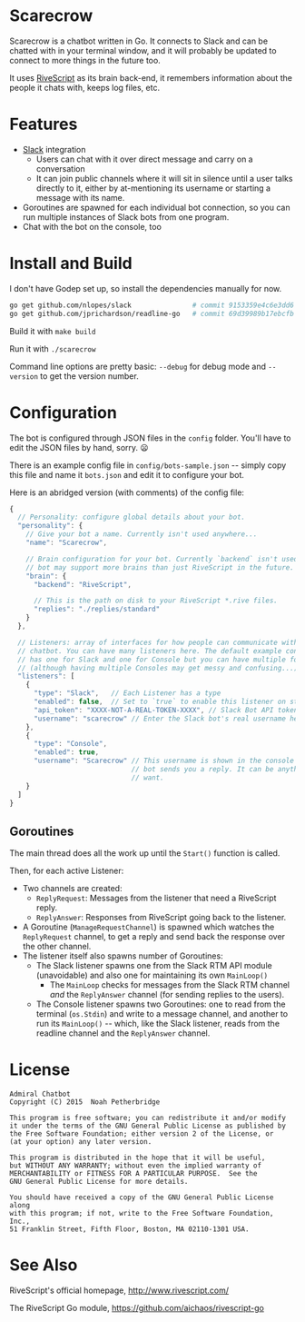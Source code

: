 # Scarecrow

Scarecrow is a chatbot written in Go. It connects to Slack and can be chatted
with in your terminal window, and it will probably be updated to connect to more
things in the future too.

It uses [RiveScript](http://www.rivescript.com/) as its brain back-end, it
remembers information about the people it chats with, keeps log files, etc.

# Features

* [Slack](https://www.slack.com/) integration
  * Users can chat with it over direct message and carry on a conversation
  * It can join public channels where it will sit in silence until a user talks
    directly to it, either by at-mentioning its username or starting a message
    with its name.
* Goroutines are spawned for each individual bot connection, so you can run
  multiple instances of Slack bots from one program.
* Chat with the bot on the console, too

# Install and Build

I don't have Godep set up, so install the dependencies manually for now.

```bash
go get github.com/nlopes/slack               # commit 9153359e4c6e3dd6
go get github.com/jprichardson/readline-go   # commit 69d39989b17ebcfb
```

Build it with `make build`

Run it with `./scarecrow`

Command line options are pretty basic: `--debug` for debug mode and
`--version` to get the version number.

# Configuration

The bot is configured through JSON files in the `config` folder. You'll have to
edit the JSON files by hand, sorry. :frowning:

There is an example config file in `config/bots-sample.json` -- simply copy this
file and name it `bots.json` and edit it to configure your bot.

Here is an abridged version (with comments) of the config file:

```javascript
{
  // Personality: configure global details about your bot.
  "personality": {
    // Give your bot a name. Currently isn't used anywhere...
    "name": "Scarecrow",

    // Brain configuration for your bot. Currently `backend` isn't used but this
    // bot may support more brains than just RiveScript in the future.
    "brain": {
      "backend": "RiveScript",

      // This is the path on disk to your RiveScript *.rive files.
      "replies": "./replies/standard"
    }
  },

  // Listeners: array of interfaces for how people can communicate with your
  // chatbot. You can have many listeners here. The default example config only
  // has one for Slack and one for Console but you can have multiple for each
  // (although having multiple Consoles may get messy and confusing...)
  "listeners": [
    {
      "type": "Slack",   // Each Listener has a type
      "enabled": false,  // Set to `true` to enable this listener on start-up
      "api_token": "XXXX-NOT-A-REAL-TOKEN-XXXX", // Slack Bot API token
      "username": "scarecrow" // Enter the Slack bot's real username here
    },
    {
      "type": "Console",
      "enabled": true,
      "username": "Scarecrow" // This username is shown in the console when the
                              // bot sends you a reply. It can be anything you
                              // want.
    }
  ]
}
```

## Goroutines

The main thread does all the work up until the `Start()` function is called.

Then, for each active Listener:

* Two channels are created:
  * `ReplyRequest`: Messages from the listener that need a RiveScript reply.
  * `ReplyAnswer`: Responses from RiveScript going back to the listener.
* A Goroutine (`ManageRequestChannel`) is spawned which watches the
  `ReplyRequest` channel, to get a reply and send back the response over the
  other channel.
* The listener itself also spawns number of Goroutines:
  * The Slack listener spawns one from the Slack RTM API module (unavoidable)
    and also one for maintaining its own `MainLoop()`
    * The `MainLoop` checks for messages from the Slack RTM channel *and* the
      `ReplyAnswer` channel (for sending replies to the users).
  * The Console listener spawns two Goroutines: one to read from the terminal
    (`os.Stdin`) and write to a message channel, and another to run its
    `MainLoop()` -- which, like the Slack listener, reads from the readline
    channel and the `ReplyAnswer` channel.

# License

```
Admiral Chatbot
Copyright (C) 2015  Noah Petherbridge

This program is free software; you can redistribute it and/or modify
it under the terms of the GNU General Public License as published by
the Free Software Foundation; either version 2 of the License, or
(at your option) any later version.

This program is distributed in the hope that it will be useful,
but WITHOUT ANY WARRANTY; without even the implied warranty of
MERCHANTABILITY or FITNESS FOR A PARTICULAR PURPOSE.  See the
GNU General Public License for more details.

You should have received a copy of the GNU General Public License along
with this program; if not, write to the Free Software Foundation, Inc.,
51 Franklin Street, Fifth Floor, Boston, MA 02110-1301 USA.
```

# See Also

RiveScript's official homepage, <http://www.rivescript.com/>

The RiveScript Go module, <https://github.com/aichaos/rivescript-go>

